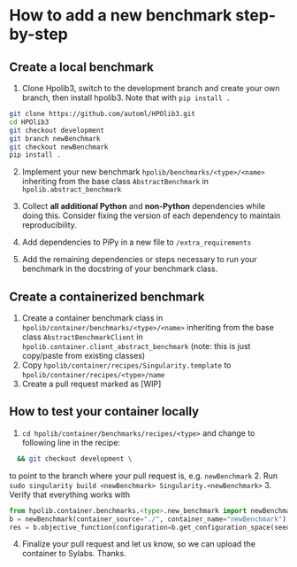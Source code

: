 # How to add a new benchmark step-by-step

## Create a local benchmark

  1. Clone Hpolib3, switch to the development branch and create your own branch, then install hpolib3. 
Note that with `pip install .`

```bash
git clone https://github.com/automl/HPOlib3.git
cd HPOlib3 
git checkout development
git branch newBenchmark
git checkout newBenchmark
pip install .
```

  2. Implement your new benchmark `hpolib/benchmarks/<type>/<name>` inheriting from the base class 
  `AbstractBenchmark` in `hpolib.abstract_benchmark`
 
  3. Collect **all additional Python** and **non-Python** dependencies while doing this. 
  Consider fixing the version of each dependency to maintain reproducibility.
  4. Add dependencies to PiPy in a new file to `/extra_requirements`
  5. Add the remaining dependencies or steps necessary to run your benchmark in the docstring of your benchmark class.

## Create a containerized benchmark

  1. Create a container benchmark class in `hpolib/container/benchmarks/<type>/<name>` inheriting from the 
  base class `AbstractBenchmarkClient` in `hpolib.container.client_abstract_benchmark` (note: this is just copy/paste from existing classes)
  2. Copy `hpolib/container/recipes/Singularity.template` to  `hpolib/container/recipes/<type>/name`
  3. Create a pull request marked as [WIP]
  
## How to test your container locally

  1. `cd hpolib/container/benchmarks/recipes/<type>` and change to following line in the recipe:
  ```bash
    && git checkout development \
```
   to point to the branch where your pull request is, e.g. `newBenchmark`
  2. Run `sudo singularity build <newBenchmark> Singularity.<newBenchmark>`
  3. Verify that everything works with
  ```python
from hpolib.container.benchmarks.<type>.new_benchmark import newBenchmark
b = newBenchmark(container_source="./", container_name="newBenchmark")
res = b.objective_function(configuration=b.get_configuration_space(seed=1).sample_configuration())
```
  4. Finalize your pull request and let us know, so we can upload the container to Sylabs. Thanks.